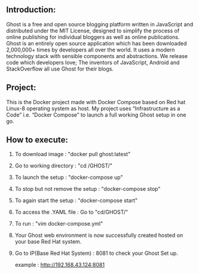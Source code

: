 ## Introduction:
Ghost is a free and open source blogging platform written in JavaScript and distributed under the MIT License, designed to simplify the process of online publishing for individual bloggers as well as online publications.
Ghost is an entirely open source application which has been downloaded 2,000,000+ times by developers all over the world. It uses a modern technology stack with sensible components and abstractions. We release code which developers love; The inventors of JavaScript, Android and StackOverflow all use Ghost for their blogs.

## Project:
This is the Docker project made with Docker Compose based on Red hat Linux-8 operating system as host. My project uses “Infrastructure as a Code” i.e. “Docker Compose” to launch a full working Ghost setup in one go.

## How to execute:
1. To download image : "docker pull ghost:latest"
2. Go to working directory : "cd /GHOST/"
3. To launch the setup : "docker-compose up"
4. To stop but not remove the setup : "docker-compose stop"
5. To again start the setup : "docker-compose start"
6. To access the .YAML file : Go to "cd/GHOST/"  
7. To run : "vim docker-compose.yml"
8. Your Ghost web environment is now successfully created hosted on your base Red Hat system. 

9. Go to IP(Base Red Hat System) : 8081 to check your Ghost Set up.
   
   example : http://192.168.43.124:8081
   
